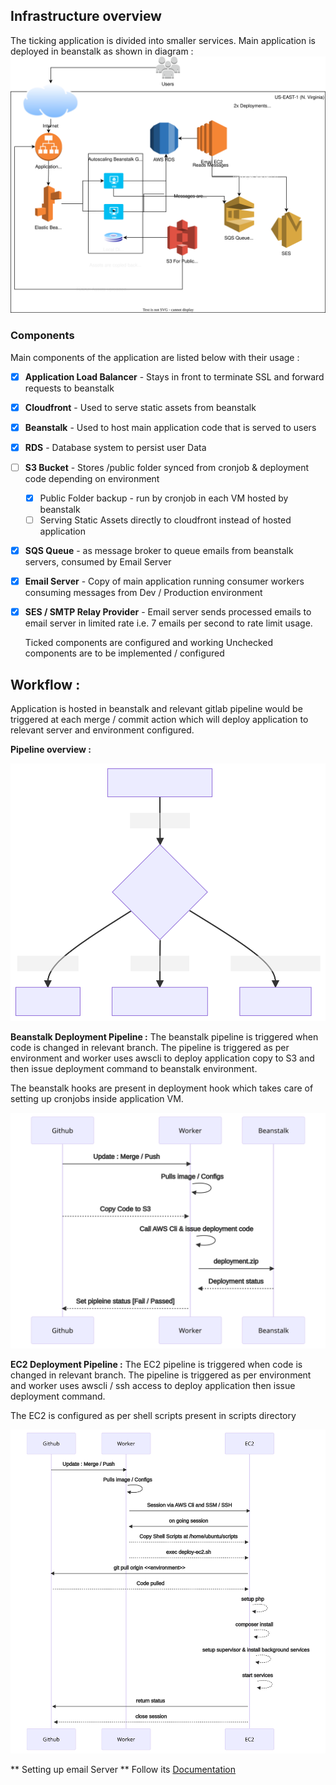 ## Infrastructure overview
The ticking application is divided into smaller services. Main application is deployed in beanstalk as shown in diagram :
![Architectural Diagram](./assets/infrastructure.svg)

### Components
Main components of the application are listed below with their usage :

 - [x] **Application Load Balancer** - Stays in front to terminate SSL and forward requests to beanstalk
 - [x] **Cloudfront** - Used to serve static assets from beanstalk
 - [x] **Beanstalk** - Used to host main application code that is served to users
 - [x] **RDS** - Database system to persist user Data
 - [ ] **S3 Bucket** - Stores /public folder synced from cronjob & deployment code depending on environment
	 - [x] Public Folder backup - run by cronjob in each VM hosted by beanstalk
	 - [ ] Serving Static Assets directly to cloudfront instead of hosted application
 - [x]  **SQS Queue** - as message broker to queue emails from beanstalk servers, consumed by Email Server
 - [x] **Email Server** - Copy of main application running consumer workers consuming messages from Dev / Production environment
 - [x] **SES / SMTP Relay Provider** - Email server sends processed emails to email server in limited rate i.e. 7 emails per second to rate limit usage.

    Ticked components are configured and working Unchecked components are to be implemented / configured

## Workflow :
Application is hosted in beanstalk and relevant gitlab pipeline would be triggered at each merge / commit action which will deploy application to relevant server and environment configured.

**Pipeline overview :**

![Pipeline Overview](./assets/pipeline-overview.svg)

**Beanstalk Deployment Pipeline :**
The beanstalk pipeline is triggered when code is changed in relevant branch. The pipeline is triggered as per environment and worker uses awscli to deploy application copy to S3 and then issue deployment command to beanstalk environment.

The beanstalk hooks are present in deployment hook which takes care of setting up cronjobs inside application VM.

![Beanstalk Pipeline Flow](./assets/pipeline-beanstalk.svg)

**EC2 Deployment Pipeline :**
The EC2 pipeline is triggered when code is changed in relevant branch. The pipeline is triggered as per environment and worker uses awscli / ssh access to deploy application  then issue deployment command.

The EC2 is configured as per shell scripts present in scripts directory

![Beanstalk Pipeline Flow](./assets/pipeline-ec2.svg)

** Setting up email Server **
Follow its [Documentation](./ec2-setup.md)